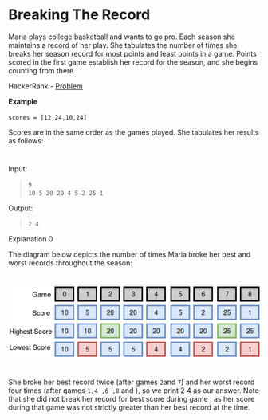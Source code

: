 # Breaking The Record

Maria plays college basketball and wants to go pro. Each season she maintains a record of her play. She tabulates the
number of times she breaks her season record for most points and least points in a game. Points scored in the first game
establish her record for the season, and she begins counting from there.

HackerRank - [Problem](https://www.hackerrank.com/challenges/breaking-best-and-worst-records)

<b>Example</b>

`scores = [12,24,10,24]`

Scores are in the same order as the games played. She tabulates her results as follows:

#

Input:
> `9` <br>
> `10 5 20 20 4 5 2 25 1`

Output:
> `2 4`

Explanation 0

The diagram below depicts the number of times Maria broke her best and worst records throughout the season:
# 
![](./img.png)
# 
She broke her best record twice (after games `2`and `7`) and her worst record four times (after games `1,4 ,6 ,8` and ),
so we print 2 4 as our answer. Note that she did not break her record for best score during game , as her score during
that game was not strictly greater than her best record at the time.
